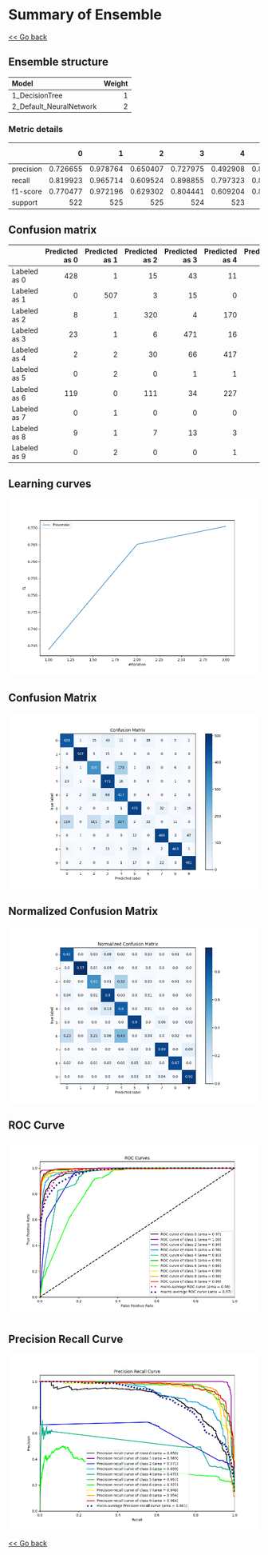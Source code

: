 # Summary of Ensemble

[<< Go back](../README.md)


## Ensemble structure
| Model                   |   Weight |
|:------------------------|---------:|
| 1_DecisionTree          |        1 |
| 2_Default_NeuralNetwork |        2 |

### Metric details
|           |          0 |          1 |          2 |          3 |          4 |          5 |           6 |          7 |          8 |          9 |   accuracy |   macro avg |   weighted avg |   logloss |
|:----------|-----------:|-----------:|-----------:|-----------:|-----------:|-----------:|------------:|-----------:|-----------:|-----------:|-----------:|------------:|---------------:|----------:|
| precision |   0.726655 |   0.978764 |   0.650407 |   0.727975 |   0.492908 |   0.885122 |   0.318841  |   0.89272  |   0.944898 |   0.880952 |   0.770476 |    0.749924 |       0.750169 |  0.661252 |
| recall    |   0.819923 |   0.965714 |   0.609524 |   0.898855 |   0.797323 |   0.896947 |   0.0418251 |   0.885932 |   0.870301 |   0.919694 |   0.770476 |    0.770604 |       0.770476 |  0.661252 |
| f1-score  |   0.770477 |   0.972196 |   0.629302 |   0.804441 |   0.609204 |   0.890995 |   0.0739496 |   0.889313 |   0.906067 |   0.899906 |   0.770476 |    0.744585 |       0.744638 |  0.661252 |
| support   | 522        | 525        | 525        | 524        | 523        | 524        | 526         | 526        | 532        | 523        |   0.770476 | 5250        |    5250        |  0.661252 |


## Confusion matrix
|              |   Predicted as 0 |   Predicted as 1 |   Predicted as 2 |   Predicted as 3 |   Predicted as 4 |   Predicted as 5 |   Predicted as 6 |   Predicted as 7 |   Predicted as 8 |   Predicted as 9 |
|:-------------|-----------------:|-----------------:|-----------------:|-----------------:|-----------------:|-----------------:|-----------------:|-----------------:|-----------------:|-----------------:|
| Labeled as 0 |              428 |                1 |               15 |               43 |               11 |                0 |               18 |                0 |                5 |                1 |
| Labeled as 1 |                0 |              507 |                3 |               15 |                0 |                0 |                0 |                0 |                0 |                0 |
| Labeled as 2 |                8 |                1 |              320 |                4 |              170 |                1 |               15 |                0 |                6 |                0 |
| Labeled as 3 |               23 |                1 |                6 |              471 |               16 |                0 |                6 |                0 |                1 |                0 |
| Labeled as 4 |                2 |                2 |               30 |               66 |              417 |                0 |                4 |                0 |                2 |                0 |
| Labeled as 5 |                0 |                2 |                0 |                1 |                1 |              470 |                0 |               32 |                2 |               16 |
| Labeled as 6 |              119 |                0 |              111 |               34 |              227 |                2 |               22 |                0 |               11 |                0 |
| Labeled as 7 |                0 |                1 |                0 |                0 |                0 |               12 |                0 |              466 |                0 |               47 |
| Labeled as 8 |                9 |                1 |                7 |               13 |                3 |               29 |                4 |                2 |              463 |                1 |
| Labeled as 9 |                0 |                2 |                0 |                0 |                1 |               17 |                0 |               22 |                0 |              481 |

## Learning curves
![Learning curves](learning_curves.png)
## Confusion Matrix

![Confusion Matrix](confusion_matrix.png)


## Normalized Confusion Matrix

![Normalized Confusion Matrix](confusion_matrix_normalized.png)


## ROC Curve

![ROC Curve](roc_curve.png)


## Precision Recall Curve

![Precision Recall Curve](precision_recall_curve.png)



[<< Go back](../README.md)
